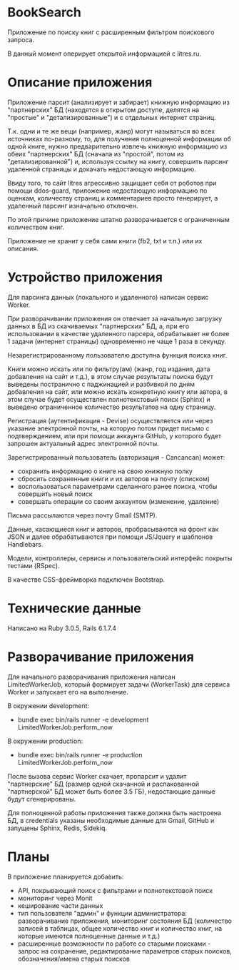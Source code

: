 # BookSearch

Приложение по поиску книг с расширенным фильтром поискового запроса.

В данный момент оперирует открытой информацией с litres.ru.

# Описание приложения

Приложение парсит (анализирует и забирает) книжную информацию из "партнерских" БД (находятся в открытом доступе, делятся на "простые" и "детализированные") и с отдельных интернет страниц.

Т.к. одни и те же вещи (например, жанр) могут называться во всех источниках по-разному, то, для получения полноценной информации об одной книге, нужно предварительно извлечь книжную информацию из обеих "партнерских" БД (сначала из "простой", потом из "детализированной") и, используя ссылку на книгу, совершить парсинг удаленной страницы и докачать недостающую информацию.

Ввиду того, то сайт litres агрессивно защищает себя от роботов при помощи ddos-guard, приложение недостающую информацию по оценкам, количеству страниц и комментариев просто генерирует, а удаленный парсинг изначально отключен.

По этой причине приложение штатно разворачивается с ограниченным количеством книг.

Приложение не хранит у себя сами книги (fb2, txt и т.п.) или их описания.

# Устройство приложения

Для парсинга данных (локального и удаленного) написан сервис Worker.

При разворачивании приложения он отвечает за начальную загрузку данных в БД из скачиваемых "партнерских" БД, а, при его использовании в качестве удаленного парсера, обрабатывает не более 1 задачи (интернет страницы) одновременно не чаще 1 раза в секунду.

Незарегистрированному пользователю доступна функция поиска книг.

Книги можно искать или по фильтру(ам) (жанр, год издания, дата добавления на сайт и т.д.), в этом случае результаты поиска будут выведены постранично с паджинацией и разбивкой по дням добавления на сайт, или можно искать конкретную книгу или автора, в этом случае будет осуществлен полнотекстовый поиск (Sphinx) и выведено ограниченное количество результатов на одну страницу.

Регистрация (аутентификация - Devise) осуществляется или через указание электронной почты, на которую потом придет письмо с подтверждением, или при помощи аккаунта GitHub, у которого будет запрошен актуальный адрес электронной почты.

Зарегистрированный пользователь (авторизация - Cancancan) может:
- сохранить информацию о книге на свою книжную полку
- сбросить сохраненные книги и их авторов на почту (списком)
- воспользоваться параметрами сделанного ранее поиска, чтобы совершить новый поиск
- совершать операции со своим аккаунтом (изменение, удаление)

Письма рассылаются через почту Gmail (SMTP).

Данные, касающиеся книг и авторов, пробрасываются на фронт как JSON и далее обрабатываются при помощи JS/Jquery и шаблонов Handlebars.

Модели, контроллеры, сервисы и пользовательский интерфейс покрыты тестами (RSpec).

В качестве CSS-фреймворка подключен Bootstrap.

# Технические данные

Написано на Ruby 3.0.5, Rails 6.1.7.4

# Разворачивание приложения

Для начального разворачивания приложения написан LimitedWorkerJob, который формирует задачи (WorkerTask) для сервиса Worker и запускает его на выполнение.

В окружении development:
- bundle exec bin/rails runner -e development LimitedWorkerJob.perform_now

В окружении production:
- bundle exec bin/rails runner -e production LimitedWorkerJob.perform_now

После вызова сервис Worker скачает, пропарсит и удалит "партнерские" БД (размер одной скачанной и распакованной "партнерской" БД может быть более 3.5 ГБ), недостающие данные будут сгенерированы.

Для полноценной работы приложения также должна быть настроена БД, в credentials указаны необходимые данные для Gmail, GitHub и запущены Sphinx, Redis, Sidekiq.

# Планы

В приложение планируется добавить:
- API, покрывающий поиск с фильтрами и полнотекстовой поиск
- мониторинг через Monit
- кеширование части данных
- тип пользователя "админ" и функции администратора: разворачивание приложения, мониторинг состояния БД (количество записей в таблицах, общее количество книг и количество книг, на которые имеются полноценные данные и т.д.)
- расширенные возможности по работе со старыми поисками - запрос на сохранение, редактирование параметров старых поисков, обозначения/имена старых поисков
